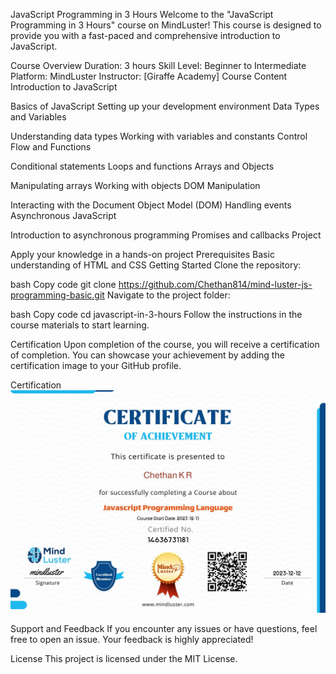 JavaScript Programming in 3 Hours
Welcome to the "JavaScript Programming in 3 Hours" course on MindLuster! This course is designed to provide you with a fast-paced and comprehensive introduction to JavaScript.

Course Overview
Duration: 3 hours
Skill Level: Beginner to Intermediate
Platform: MindLuster
Instructor: [Giraffe Academy]
Course Content
Introduction to JavaScript

Basics of JavaScript
Setting up your development environment
Data Types and Variables

Understanding data types
Working with variables and constants
Control Flow and Functions

Conditional statements
Loops and functions
Arrays and Objects

Manipulating arrays
Working with objects
DOM Manipulation

Interacting with the Document Object Model (DOM)
Handling events
Asynchronous JavaScript

Introduction to asynchronous programming
Promises and callbacks
Project

Apply your knowledge in a hands-on project
Prerequisites
Basic understanding of HTML and CSS
Getting Started
Clone the repository:

bash
Copy code
git clone https://github.com/Chethan814/mind-luster-js-programming-basic.git
Navigate to the project folder:

bash
Copy code
cd javascript-in-3-hours
Follow the instructions in the course materials to start learning.

Certification
Upon completion of the course, you will receive a certification of completion. You can showcase your achievement by adding the certification image to your GitHub profile.

Certification 
<img src="14636731181.jpg">

Support and Feedback
If you encounter any issues or have questions, feel free to open an issue. Your feedback is highly appreciated!

License
This project is licensed under the MIT License.
